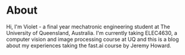 # About
Hi, I'm Violet - a final year mechatronic engineering student at The University of Queensland, Australia. I'm currently taking ELEC4630, a computer vision and image processing course at UQ and this is a blog about my experiences taking the fast.ai course by Jeremy Howard.


